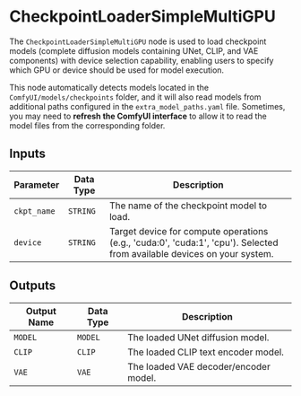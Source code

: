 # CheckpointLoaderSimpleMultiGPU

The `CheckpointLoaderSimpleMultiGPU` node is used to load checkpoint models (complete diffusion models containing UNet, CLIP, and VAE components) with device selection capability, enabling users to specify which GPU or device should be used for model execution.

This node automatically detects models located in the `ComfyUI/models/checkpoints` folder, and it will also read models from additional paths configured in the `extra_model_paths.yaml` file. Sometimes, you may need to **refresh the ComfyUI interface** to allow it to read the model files from the corresponding folder.

## Inputs

| Parameter | Data Type | Description |
| --- | --- | --- |
| `ckpt_name` | `STRING` | The name of the checkpoint model to load. |
| `device` | `STRING` | Target device for compute operations (e.g., 'cuda:0', 'cuda:1', 'cpu'). Selected from available devices on your system. |

## Outputs

| Output Name | Data Type | Description |
| --- | --- | --- |
| `MODEL` | `MODEL` | The loaded UNet diffusion model. |
| `CLIP` | `CLIP` | The loaded CLIP text encoder model. |
| `VAE` | `VAE` | The loaded VAE decoder/encoder model. |

